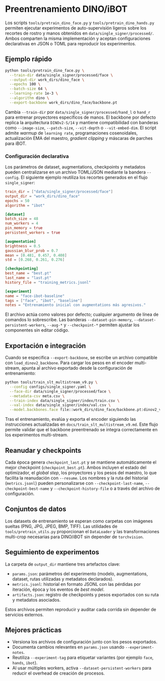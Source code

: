 # Preentrenamiento DINO/iBOT

Los scripts `tools/pretrain_dino_face.py` y `tools/pretrain_dino_hands.py`
permiten ejecutar experimentos de auto-supervisión ligeros sobre los recortes de
rostro y manos obtenidos en `data/single_signer/processed/`. Ambos comparten la
misma implementación y aceptan configuraciones declarativas en JSON o TOML para
reproducir los experimentos.

## Ejemplo rápido

```bash
python tools/pretrain_dino_face.py \
  --train-dir data/single_signer/processed/face \
  --output-dir work_dirs/dino_face \
  --epochs 100 \
  --batch-size 64 \
  --learning-rate 1e-3 \
  --algorithm dino \
  --export-backbone work_dirs/dino_face/backbone.pt
```

Cambia `--train-dir` por `data/single_signer/processed/hand_l` o
`hand_r` para entrenar proyectores específicos de manos. El backbone por
defecto replica la arquitectura `DINOv2-S/14` y mantiene compatibilidad con
banderas como `--image-size`, `--patch-size`, `--vit-depth` o
`--vit-embed-dim`. El script admite *warmup* de `learning rate`,
programaciones cosenoidales, actualización EMA del maestro, *gradient
clipping* y máscaras de parches para iBOT.

### Configuración declarativa

Los parámetros de dataset, augmentations, checkpoints y metadatos pueden
centralizarse en un archivo TOML/JSON mediante la bandera `--config`. El
siguiente ejemplo reutiliza los recortes generados en el flujo `single_signer`:

```toml
train_dir = ["data/single_signer/processed/face"]
output_dir = "work_dirs/dino_face"
epochs = 50
algorithm = "ibot"

[dataset]
batch_size = 48
num_workers = 4
pin_memory = true
persistent_workers = true

[augmentation]
brightness = 0.5
gaussian_blur_prob = 0.7
mean = [0.481, 0.457, 0.408]
std = [0.268, 0.261, 0.276]

[checkpointing]
best_name = "best.pt"
last_name = "last.pt"
history_file = "training_metrics.jsonl"

[experiment]
name = "face-ibot-baseline"
tags = ["face", "ibot", "baseline"]
notes = "Entrenamiento inicial con augmentations más agresivos."
```

El archivo actúa como valores por defecto; cualquier argumento de línea de
comandos lo sobrescribe. Las banderas `--dataset-pin-memory`,
`--dataset-persistent-workers`, `--aug-*` y `--checkpoint-*` permiten ajustar los
componentes sin editar código.

## Exportación e integración

Cuando se especifica `--export-backbone`, se escribe un archivo compatible con
`load_dinov2_backbone`. Para cargar los pesos en el encoder multi-stream, apunta
al archivo exportado desde la configuración de entrenamiento:

```bash
python tools/train_slt_multistream_v9.py \
  --config configs/single_signer.yaml \
  --face-dir data/single_signer/processed/face \
  --metadata-csv meta.csv \
  --train-index data/single_signer/index/train.csv \
  --val-index data/single_signer/index/val.csv \
  --model.backbones.face file::work_dirs/dino_face/backbone.pt:dinov2_vits14
```

Tras el entrenamiento, evalúa y exporta el encoder siguiendo las instrucciones
actualizadas en `docs/train_slt_multistream_v9.md`. Este flujo permite validar
que el backbone preentrenado se integra correctamente en los experimentos
multi-stream.

## Reanudar y checkpoints

Cada época genera `checkpoint_last.pt` y se mantiene automáticamente el mejor
checkpoint (`checkpoint_best.pt`). Ambos incluyen el estado del optimizador, el
*global step*, los proyectores y los pesos del maestro, lo que facilita la
reanudación con `--resume`. Los nombres y la ruta del historial (`metrics.jsonl`)
pueden personalizarse con `--checkpoint-last-name`, `--checkpoint-best-name` y
`--checkpoint-history-file` o a través del archivo de configuración.

## Conjuntos de datos

Los datasets de entrenamiento se esperan como carpetas con imágenes sueltas
(PNG, JPG, JPEG, BMP, TIFF). Las utilidades de `tools/pretrain_utils.py`
proporcionan el `DataLoader` y las transformaciones multi-crop necesarias para
DINO/iBOT sin depender de `torchvision`.

## Seguimiento de experimentos

La carpeta de `output_dir` mantiene tres artefactos clave:

- `params.json`: parámetros del experimento (modelo, augmentations, dataset,
  rutas utilizadas y metadatos declarados).
- `metrics.jsonl`: historial en formato JSONL con las pérdidas por iteración,
  época y los eventos de *best model*.
- `artifacts.json`: registro de checkpoints y pesos exportados con su ruta y
  metadatos asociados.

Estos archivos permiten reproducir y auditar cada corrida sin depender de
servicios externos.

## Mejores prácticas

- Versiona los archivos de configuración junto con los pesos exportados.
- Documenta cambios relevantes en `params.json` usando `--experiment-notes`.
- Reutiliza `--experiment-tag` para etiquetar variantes (por ejemplo `face`,
  `hands`, `ibot`).
- Al usar múltiples workers, activa `--dataset-persistent-workers` para reducir
  el overhead de creación de procesos.
